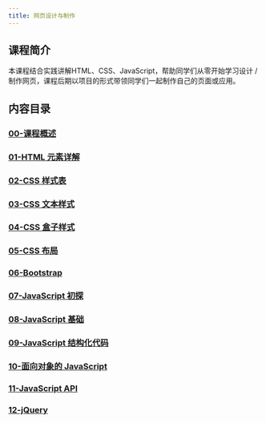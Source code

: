 ```yaml
---
title: 网页设计与制作
---
```


## 课程简介

本课程结合实践讲解HTML、CSS、JavaScript，帮助同学们从零开始学习设计 / 制作网页，课程后期以项目的形式带领同学们一起制作自己的页面或应用。

## 内容目录

### [00-课程概述](web/introduction.md)

### [01-HTML 元素详解](web/html-elements.md)

### [02-CSS 样式表](web/css-first-steps.md)

### [03-CSS 文本样式](web/css-text.md)

### [04-CSS 盒子样式](web/css-box.md)

### [05-CSS 布局](web/css-layout.md)

### [06-Bootstrap](web/bootstrap.md)

### [07-JavaScript 初探](web/javascript-introduction.md)

### [08-JavaScript 基础](web/javascript-basic.md)

### [09-JavaScript 结构化代码](web/javascript-blocks.md)

### [10-面向对象的 JavaScript](web/javascript-oo.md)

### [11-JavaScript API](web/javascript-API.md)

### [12-jQuery](web/jQuery.md)
